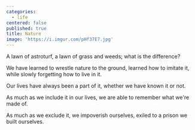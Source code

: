 ```yaml
---
categories:
  - life
centered: false
published: true
title: Nature
image: 'https://i.imgur.com/pHf37E7.jpg'
---
```

A lawn of astroturf,
a lawn of grass and weeds;
what is the difference? 

We have learned
to wrestle nature to the ground, 
learned how to imitate it,
while slowly forgetting 
how to live in it.

Our lives have always
been a part of it,
whether we have known it
or not.

As much as we include it
in our lives,
we are able to remember 
what we're made of.

As much as we exclude it,
we impoverish ourselves,
exiled to a prison
we built ourselves.
